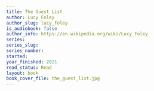 ```yaml
---
title: The Guest List
author: Lucy Foley
author_slug: lucy_foley
is_audiobook: false
author_info: https://en.wikipedia.org/wiki/Lucy_Foley
series: 
series_slug: 
series_number: 
started: 
year_finished: 2021
read_status: Read
layout: book
book_cover_file: the_guest_list.jpg
---
```

